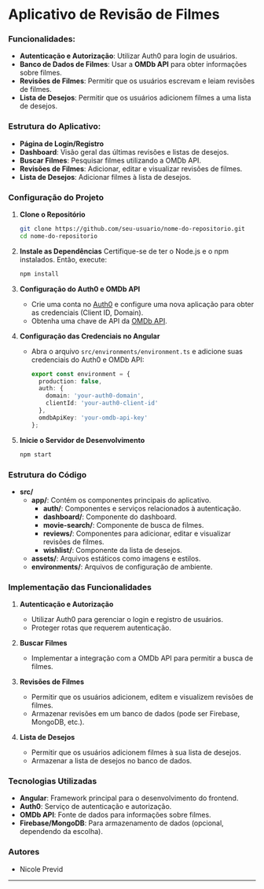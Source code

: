 # Aplicativo de Revisão de Filmes

### Funcionalidades:

- **Autenticação e Autorização**: Utilizar Auth0 para login de usuários.
- **Banco de Dados de Filmes**: Usar a **OMDb API** para obter informações sobre filmes.
- **Revisões de Filmes**: Permitir que os usuários escrevam e leiam revisões de filmes.
- **Lista de Desejos**: Permitir que os usuários adicionem filmes a uma lista de desejos.

### Estrutura do Aplicativo:

- **Página de Login/Registro**
- **Dashboard**: Visão geral das últimas revisões e listas de desejos.
- **Buscar Filmes**: Pesquisar filmes utilizando a OMDb API.
- **Revisões de Filmes**: Adicionar, editar e visualizar revisões de filmes.
- **Lista de Desejos**: Adicionar filmes à lista de desejos.

### Configuração do Projeto

1. **Clone o Repositório**
   ```sh
   git clone https://github.com/seu-usuario/nome-do-repositorio.git
   cd nome-do-repositorio
   ```

2. **Instale as Dependências**
   Certifique-se de ter o Node.js e o npm instalados. Então, execute:
   ```sh
   npm install
   ```

3. **Configuração do Auth0 e OMDb API**
   - Crie uma conta no [Auth0](https://auth0.com/) e configure uma nova aplicação para obter as credenciais (Client ID, Domain).
   - Obtenha uma chave de API da [OMDb API](http://www.omdbapi.com/apikey.aspx).

4. **Configuração das Credenciais no Angular**
   - Abra o arquivo `src/environments/environment.ts` e adicione suas credenciais do Auth0 e OMDb API:
     ```typescript
     export const environment = {
       production: false,
       auth: {
         domain: 'your-auth0-domain',
         clientId: 'your-auth0-client-id'
       },
       omdbApiKey: 'your-omdb-api-key'
     };
     ```

5. **Inicie o Servidor de Desenvolvimento**
   ```sh
   npm start
   ```

### Estrutura do Código

- **src/**
  - **app/**: Contém os componentes principais do aplicativo.
    - **auth/**: Componentes e serviços relacionados à autenticação.
    - **dashboard/**: Componente do dashboard.
    - **movie-search/**: Componente de busca de filmes.
    - **reviews/**: Componentes para adicionar, editar e visualizar revisões de filmes.
    - **wishlist/**: Componente da lista de desejos.
  - **assets/**: Arquivos estáticos como imagens e estilos.
  - **environments/**: Arquivos de configuração de ambiente.

### Implementação das Funcionalidades

1. **Autenticação e Autorização**
   - Utilizar Auth0 para gerenciar o login e registro de usuários.
   - Proteger rotas que requerem autenticação.

2. **Buscar Filmes**
   - Implementar a integração com a OMDb API para permitir a busca de filmes.

3. **Revisões de Filmes**
   - Permitir que os usuários adicionem, editem e visualizem revisões de filmes.
   - Armazenar revisões em um banco de dados (pode ser Firebase, MongoDB, etc.).

4. **Lista de Desejos**
   - Permitir que os usuários adicionem filmes à sua lista de desejos.
   - Armazenar a lista de desejos no banco de dados.

### Tecnologias Utilizadas

- **Angular**: Framework principal para o desenvolvimento do frontend.
- **Auth0**: Serviço de autenticação e autorização.
- **OMDb API**: Fonte de dados para informações sobre filmes.
- **Firebase/MongoDB**: Para armazenamento de dados (opcional, dependendo da escolha).

### Autores

- Nicole Previd
---
